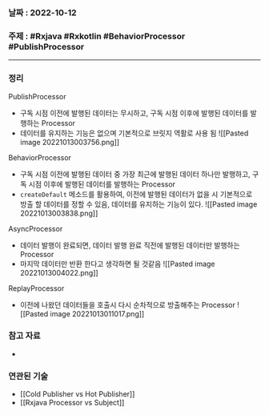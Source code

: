 ### 날짜 : 2022-10-12
### 주제 : #Rxjava #Rxkotlin #BehaviorProcessor #PublishProcessor
----
### 정리
 PublishProcessor
 - 구독 시점 이전에 발행된 데이터는 무시하고, 구독 시점 이후에 발행된 데이터를 발행하는 Processor
 - 데이터를 유지하는 기능은 없으며 기본적으로 브릿지 역활로 사용 됨
 ![[Pasted image 20221013003756.png]]

BehaviorProcessor
-   구독 시점 이전에 발행된 데이터 중 가장 최근에 발행된 데이터 하나만 발행하고, 구독 시점 이후에 발행된 데이터를 발행하는 Processor
-   `createDefault` 메소드를 활용하여, 이전에 발행된 데이터가 없을 시 기본적으로 방출 할 데이터를 정할 수 있음, 데이터를 유지하는 기능이 있다.
![[Pasted image 20221013003838.png]]

AsyncProcessor
-  데이터 발행이 완료되면, 데이터 발행 완료 직전에 발행된 데이터만 발행하는 Processor
-  마지막 데이터만 반환 한다고 생각하면 될 것같음
![[Pasted image 20221013004022.png]]

ReplayProcessor
- 이전에 나왔던 데이터들을 호출시 다시 순차적으로 방출해주는 Processor
![[Pasted image 20221013011017.png]]
### 참고 자료
- 

### 연관된 기술
- [[Cold Publisher vs Hot Publisher]]
- [[Rxjava Processor vs Subject]]